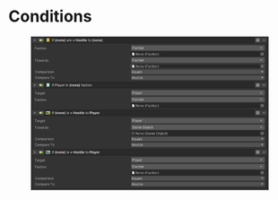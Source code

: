 # Conditions

<figure><img src="../../../.gitbook/assets/image (1) (1) (1) (1) (1).png" alt=""><figcaption></figcaption></figure>
